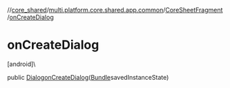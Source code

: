 //[core_shared](../../../index.md)/[multi.platform.core.shared.app.common](../index.md)/[CoreSheetFragment](index.md)/[onCreateDialog](on-create-dialog.md)

# onCreateDialog

[android]\

public [Dialog](https://developer.android.com/reference/kotlin/android/app/Dialog.html)[onCreateDialog](on-create-dialog.md)([Bundle](https://developer.android.com/reference/kotlin/android/os/Bundle.html)savedInstanceState)
